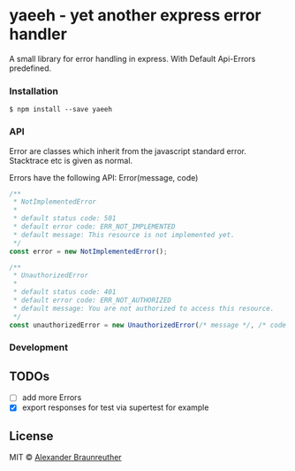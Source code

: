 # yaeeh - yet another express error handler

A small library for error handling in express. With Default Api-Errors predefined.

### Installation

`$ npm install --save yaeeh`

### API

Error are classes which inherit from the javascript standard error. Stacktrace etc is given as normal.

Errors have the following API: Error(message, code)

``` javascript
/**
 * NotImplementedError
 *
 * default status code: 501
 * default error code: ERR_NOT_IMPLEMENTED
 * default message: This resource is not implemented yet.
 */
const error = new NotImplementedError();

/**
 * UnauthorizedError
 *
 * default status code: 401
 * default error code: ERR_NOT_AUTHORIZED
 * default message: You are not authorized to access this resource.
 */
const unauthorizedError = new UnauthorizedError(/* message */, /* code */);
```

### Development

## TODOs
- [ ] add more Errors
- [x] export responses for test via supertest for example

## License

MIT © [Alexander Braunreuther](https://github.com/BraunreutherA)
